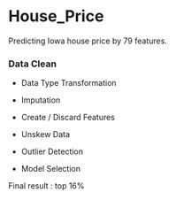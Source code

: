 # House_Price
Predicting Iowa house price by 79 features.

### Data Clean
* Data Type Transformation
* Imputation

* Create / Discard Features

* Unskew Data
* Outlier Detection

* Model Selection

Final result : top 16%
